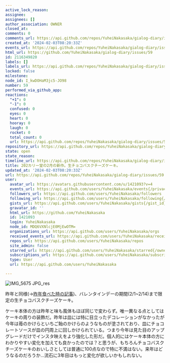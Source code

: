 ```yaml
---
active_lock_reason: 
assignee: 
assignees: []
author_association: OWNER
closed_at: 
comments: 0
comments_url: https://api.github.com/repos/YuheiNakasaka/gialog-diary/issues/59/comments
created_at: '2024-02-03T08:20:33Z'
events_url: https://api.github.com/repos/YuheiNakasaka/gialog-diary/issues/59/events
html_url: https://github.com/YuheiNakasaka/gialog-diary/issues/59
id: 2116349820
labels: []
labels_url: https://api.github.com/repos/YuheiNakasaka/gialog-diary/issues/59/labels{/name}
locked: false
milestone: 
node_id: I_kwDOHaM3jc5-JO98
number: 59
performed_via_github_app: 
reactions:
  "+1": 0
  "-1": 0
  confused: 0
  eyes: 0
  heart: 0
  hooray: 0
  laugh: 0
  rocket: 0
  total_count: 0
  url: https://api.github.com/repos/YuheiNakasaka/gialog-diary/issues/59/reactions
repository_url: https://api.github.com/repos/YuheiNakasaka/gialog-diary
state: open
state_reason: 
timeline_url: https://api.github.com/repos/YuheiNakasaka/gialog-diary/issues/59/timeline
title: 202カリー堂の2月の新作。生チョコバスクチーズケーキ。
updated_at: '2024-02-03T08:20:33Z'
url: https://api.github.com/repos/YuheiNakasaka/gialog-diary/issues/59
user:
  avatar_url: https://avatars.githubusercontent.com/u/1421093?v=4
  events_url: https://api.github.com/users/YuheiNakasaka/events{/privacy}
  followers_url: https://api.github.com/users/YuheiNakasaka/followers
  following_url: https://api.github.com/users/YuheiNakasaka/following{/other_user}
  gists_url: https://api.github.com/users/YuheiNakasaka/gists{/gist_id}
  gravatar_id: ''
  html_url: https://github.com/YuheiNakasaka
  id: 1421093
  login: YuheiNakasaka
  node_id: MDQ6VXNlcjE0MjEwOTM=
  organizations_url: https://api.github.com/users/YuheiNakasaka/orgs
  received_events_url: https://api.github.com/users/YuheiNakasaka/received_events
  repos_url: https://api.github.com/users/YuheiNakasaka/repos
  site_admin: false
  starred_url: https://api.github.com/users/YuheiNakasaka/starred{/owner}{/repo}
  subscriptions_url: https://api.github.com/users/YuheiNakasaka/subscriptions
  type: User
  url: https://api.github.com/users/YuheiNakasaka

---
```

![IMG_5675 JPG_res](https://github.com/YuheiNakasaka/gialog-diary/assets/1421093/eadb4bae-e68e-4741-b061-222fd9c148b6)

昨年と同様(→[昨年食べた時の記事](https://yuheinakasaka.github.io/gialog-diary/articles/39))、バレンタインデーの期間(2/1~2/14)まで限定の生チョコバスクチーズケーキ。

ケーキ本体の方は昨年と味も風体もほぼ同じで変わらず。唯一異なる点としてはケーキの周りの装飾だ。昨年は皿には特に目立ったデコレーションがなかったが今年は苺のかけらといちご飴のかけらのようなものが塗されており、皿にチョコレートソースが皿の円周上に回しかけられている。つまり今年は見た目のアップグレードだけでインスタ映えをより強化した形だ。個人的にはケーキ本体の方にわかりやすい変化を加えても良かったのでは？と思うが、もちろんチョコバスクチーズケーキのおいしさとしては普通に100点なので特に不満はない。来年はどうなるのだろうか...流石に3年目はもっと変化が欲しいかもしれない。